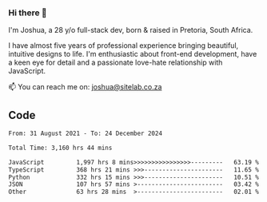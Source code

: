 ### Hi there 👋

I'm Joshua, a 28 y/o full-stack dev, born & raised in Pretoria, South Africa. 

I have almost five years of professional experience bringing beautiful, intuitive designs to life. I'm enthusiastic about front-end development, have a keen eye for detail and a passionate love-hate relationship with JavaScript.

📫 You can reach me on: joshua@sitelab.co.za

## **Code**

<!--START_SECTION:waka-->

```txt
From: 31 August 2021 - To: 24 December 2024

Total Time: 3,160 hrs 44 mins

JavaScript         1,997 hrs 8 mins>>>>>>>>>>>>>>>>---------   63.19 %
TypeScript         368 hrs 21 mins >>>----------------------   11.65 %
Python             332 hrs 15 mins >>>----------------------   10.51 %
JSON               107 hrs 57 mins >------------------------   03.42 %
Other              63 hrs 28 mins  >------------------------   02.01 %
```

<!--END_SECTION:waka-->
